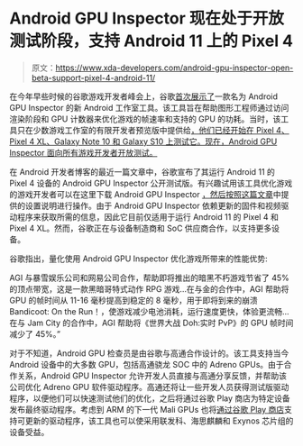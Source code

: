 # Android GPU Inspector 现在处于开放测试阶段，支持 Android 11 上的 Pixel 4

> 原文：<https://www.xda-developers.com/android-gpu-inspector-open-beta-support-pixel-4-android-11/>

在今年早些时候的谷歌游戏开发者峰会上，谷歌[首次展示了](https://www.xda-developers.com/google-for-games-new-developer-tools-play-firebase-android-studio/)一款名为 Android GPU Inspector 的新 Android 工作室工具。该工具旨在帮助图形工程师通过访问渲染阶段和 GPU 计数器来优化游戏的帧速率和支持的 GPU 的功耗。当时，该工具只在少数游戏工作室的有限开发者预览版中提供给[，他们已经开始在 Pixel 4、Pixel 4 XL、Galaxy Note 10 和 Galaxy S10 上测试它。现在，Android GPU Inspector 面向所有游戏开发者开放测试。](https://developer.android.com/games/preview)

在 Android 开发者博客的最近一篇文章中，谷歌宣布了其运行 Android 11 的 Pixel 4 设备的 Android GPU Inspector 公开测试版。有兴趣试用该工具优化游戏的游戏开发者可以在这里下载 Android GPU Inspector [，然后按照](https://gpuinspector.dev/)[这篇文章](https://gpuinspector.dev/docs/getting-started)中提供的设置说明进行操作。由于 Android GPU Inspector 依赖更新的固件和视频驱动程序来获取所需的信息，因此它目前仅适用于运行 Android 11 的 Pixel 4 和 Pixel 4 XL。然而，谷歌正在与设备制造商和 SoC 供应商合作，以支持更多设备。

谷歌指出，量化使用 Android GPU Inspector 优化游戏所带来的性能优势:

AGI 与暴雪娱乐公司和网易公司合作，帮助即将推出的暗黑不朽游戏节省了 45%的顶点带宽，这是一款黑暗哥特式动作 RPG 游戏...在与金的合作中，AGI 帮助将 GPU 的帧时间从 11-16 毫秒提高到稳定的 8 毫秒，用于即将到来的崩溃 Bandicoot: On the Run！，使游戏减少电池消耗，运行速度更快，体验更流畅...在与 Jam City 的合作中，AGI 帮助将《世界大战 Doh:实时 PvP》的 GPU 帧时间减少了 45%。”

对于不知道，Android GPU 检查员是由谷歌与高通合作设计的。该工具支持当今 Android 设备中的大多数 GPU，包括高通骁龙 SOC 中的 Adreno GPUs。由于合作关系，Android GPU Inspector 允许开发人员直接与高通分享反馈，并帮助该公司优化 Adreno GPU 软件驱动程序。高通还将让一些开发人员获得测试版驱动程序，以便他们可以快速测试他们的优化，之后将通过谷歌 Play 商店为特定设备发布最终驱动程序。考虑到 ARM 的下一代 Mali GPUs 也将[通过谷歌 Play 商店](https://www.xda-developers.com/arms-next-mali-gpu-updateable-drivers-google-play-store/)支持可更新的驱动程序，该工具也可以使采用联发科、海思麒麟和 Exynos 芯片组的设备受益。